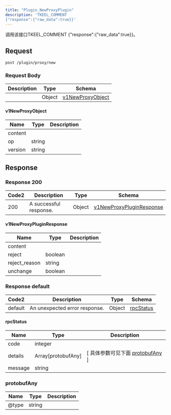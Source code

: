 ```yaml
---
title: "Plugin_NewProxyPlugin"
description: 'TKEEL_COMMENT
{"response":{"raw_data":true}}'
---
```

调用该接口TKEEL_COMMENT
{"response":{"raw_data":true}}。

## Request

```
post /plugin/proxy/new
```

### Request Body 
| Description | Type | Schema |
| ----------- | ------ | ------ |
|  | Object | [v1NewProxyObject](#v1NewProxyObject) |

#### v1NewProxyObject

| Name | Type | Description | 
| ---- | ---- | ----------- |     
| content |  |  |      
| op | string |  |      
| version | string |  |   



## Response

### Response  200 
| Code2 | Description | Type | Schema |
| ---- | ----------- | ------ | ------ |
| 200 | A successful response. | Object | [v1NewProxyPluginResponse](#v1NewProxyPluginResponse) |

#### v1NewProxyPluginResponse

| Name | Type | Description | 
| ---- | ---- | ----------- |     
| content |  |  |      
| reject | boolean |  |      
| reject_reason | string |  |      
| unchange | boolean |  |   



### Response  default 
| Code2 | Description | Type | Schema |
| ---- | ----------- | ------ | ------ |
| default | An unexpected error response. | Object | [rpcStatus](#rpcStatus) |

#### rpcStatus

| Name | Type | Description | 
| ---- | ---- | ----------- |     
| code | integer |  |          
| details | Array[protobufAny] |  [ 具体参数可见下面 [protobufAny](#protobufAny) ] |       
| message | string |  |   

### protobufAny
| Name | Type | Description | 
| ---- | ---- | ----------- |     
| @type | string |  |   



